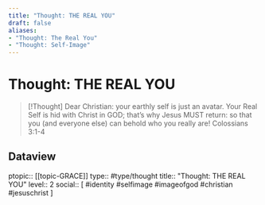 ```yaml
---
title: "Thought: THE REAL YOU"
draft: false
aliases:
- "Thought: The Real You"
- "Thought: Self-Image"
---
```

# Thought: THE REAL YOU
> [!Thought]
> Dear Christian: your earthly self is just an avatar.
> Your Real Self is hid with Christ in GOD; that’s why Jesus MUST return: so that you (and everyone else) can behold who you really are! 
> Colossians 3:1-4

## Dataview
ptopic:: [[topic-GRACE]]
type:: #type/thought
title:: "Thought: THE REAL YOU"
level:: 2
social:: [ #identity #selfimage #imageofgod #christian #jesuschrist ]